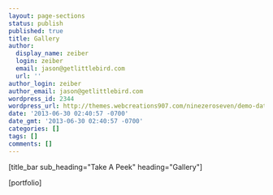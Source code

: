 ```yaml
---
layout: page-sections
status: publish
published: true
title: Gallery
author:
  display_name: zeiber
  login: zeiber
  email: jason@getlittlebird.com
  url: ''
author_login: zeiber
author_email: jason@getlittlebird.com
wordpress_id: 2344
wordpress_url: http://themes.webcreations907.com/ninezeroseven/demo-data/?post_type=page-sections&amp;p=7
date: '2013-06-30 02:40:57 -0700'
date_gmt: '2013-06-30 02:40:57 -0700'
categories: []
tags: []
comments: []
---
```

<p>[title_bar sub_heading="Take A Peek" heading="Gallery"]</p>
<p>[portfolio]</p>
